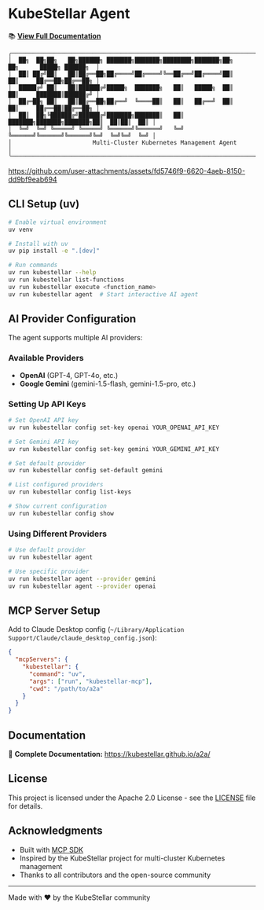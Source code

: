 # KubeStellar Agent

📚 **[View Full Documentation](https://kubestellar.github.io/a2a/)**

```
╭─────────────────────────────────────────────────────────────────────────────────────────────╮
│  ██╗  ██╗██╗   ██╗██████╗ ███████╗███████╗████████╗███████╗██╗     ██╗      █████╗ ██████╗  │
│  ██║ ██╔╝██║   ██║██╔══██╗██╔════╝██╔════╝╚══██╔══╝██╔════╝██║     ██║     ██╔══██╗██╔══██╗ │
│  █████╔╝ ██║   ██║██████╔╝█████╗  ███████╗   ██║   █████╗  ██║     ██║     ███████║██████╔╝ │
│  ██╔═██╗ ██║   ██║██╔══██╗██╔══╝  ╚════██║   ██║   ██╔══╝  ██║     ██║     ██╔══██║██╔══██╗ │
│  ██║  ██╗╚██████╔╝██████╔╝███████╗███████║   ██║   ███████╗███████╗███████╗██║  ██║██║  ██║ │
│  ╚═╝  ╚═╝ ╚═════╝ ╚═════╝ ╚══════╝╚══════╝   ╚═╝   ╚══════╝╚══════╝╚══════╝╚═╝  ╚═╝╚═╝  ╚═╝ │
│                       Multi-Cluster Kubernetes Management Agent                             │
╰─────────────────────────────────────────────────────────────────────────────────────────────╯
```


https://github.com/user-attachments/assets/fd5746f9-6620-4aeb-8150-dd9bf9eab694


## CLI Setup (uv)

```bash
# Enable virtual environment
uv venv

# Install with uv
uv pip install -e ".[dev]"

# Run commands
uv run kubestellar --help
uv run kubestellar list-functions
uv run kubestellar execute <function_name>
uv run kubestellar agent  # Start interactive AI agent
```

## AI Provider Configuration

The agent supports multiple AI providers:

### Available Providers
- **OpenAI** (GPT-4, GPT-4o, etc.)
- **Google Gemini** (gemini-1.5-flash, gemini-1.5-pro, etc.)

### Setting Up API Keys

```bash
# Set OpenAI API key
uv run kubestellar config set-key openai YOUR_OPENAI_API_KEY

# Set Gemini API key  
uv run kubestellar config set-key gemini YOUR_GEMINI_API_KEY

# Set default provider
uv run kubestellar config set-default gemini

# List configured providers
uv run kubestellar config list-keys

# Show current configuration
uv run kubestellar config show
```

### Using Different Providers

```bash
# Use default provider
uv run kubestellar agent

# Use specific provider
uv run kubestellar agent --provider gemini
uv run kubestellar agent --provider openai
```

## MCP Server Setup

Add to Claude Desktop config (`~/Library/Application Support/Claude/claude_desktop_config.json`):

```json
{
  "mcpServers": {
    "kubestellar": {
      "command": "uv",
      "args": ["run", "kubestellar-mcp"],
      "cwd": "/path/to/a2a"
    }
  }
}
```

## Documentation

📖 **Complete Documentation:** https://kubestellar.github.io/a2a/

## License

This project is licensed under the Apache 2.0 License - see the [LICENSE](LICENSE) file for details.

## Acknowledgments

- Built with [MCP SDK](https://github.com/anthropics/mcp-sdk)
- Inspired by the KubeStellar project for multi-cluster Kubernetes management
- Thanks to all contributors and the open-source community

---

Made with ❤️ by the KubeStellar community
